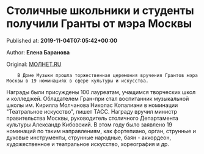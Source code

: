 
# Столичные школьники и студенты получили Гранты от мэра Москвы

Published at: **2019-11-04T07:05:42+00:00**

Author: **Елена Баранова**

Original: [МОЛНЕТ.RU](https://www.molnet.ru/mos/ru/science/o_717269)


        В Доме Музыки прошла торжественная церемония вручения Грантов мэра Москвы в 19 номинациях в сфере культуры и искусства.
      
Награды были присуждены 100 лауреатам, учащимся творческих школ и колледжей. Обладателем Гран-при стал воспитанник музыкальной школы им. Кирилла Молчанова Николас Копалиани в номинации "Театральное искусство", пишет ТАСС. Награду вручил министр правительства Москвы, руководитель столичного Департамента культуры Александр Кибовский.
В этом году было заявлено 19 номинаций по таким направлениям, как фортепиано, орган, струнные и духовые инструменты, струнные народные, баян - аккордеон, художественное и театральное искусство, хореография и др. 
